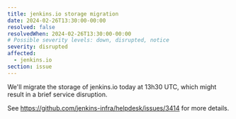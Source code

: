 ```yaml
---
title: jenkins.io storage migration
date: 2024-02-26T13:30:00-00:00
resolved: false
resolvedWhen: 2024-02-26T13:30:00-00:00
# Possible severity levels: down, disrupted, notice
severity: disrupted
affected:
  - jenkins.io
section: issue
---
```


We'll migrate the storage of jenkins.io today at 13h30 UTC, which might result in a brief service disruption.

See https://github.com/jenkins-infra/helpdesk/issues/3414 for more details.
